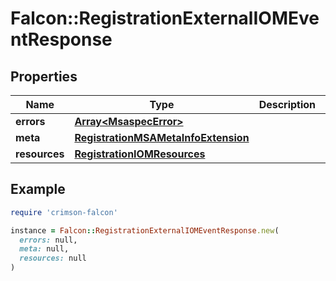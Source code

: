 # Falcon::RegistrationExternalIOMEventResponse

## Properties

| Name | Type | Description | Notes |
| ---- | ---- | ----------- | ----- |
| **errors** | [**Array&lt;MsaspecError&gt;**](MsaspecError.md) |  |  |
| **meta** | [**RegistrationMSAMetaInfoExtension**](RegistrationMSAMetaInfoExtension.md) |  |  |
| **resources** | [**RegistrationIOMResources**](RegistrationIOMResources.md) |  | [optional] |

## Example

```ruby
require 'crimson-falcon'

instance = Falcon::RegistrationExternalIOMEventResponse.new(
  errors: null,
  meta: null,
  resources: null
)
```

